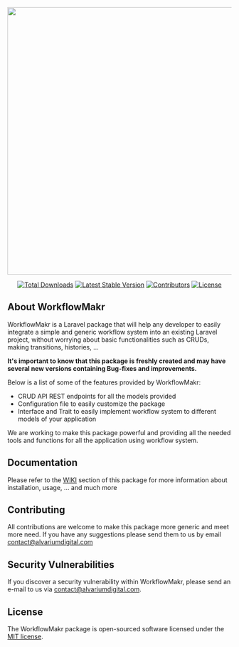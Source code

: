 <p align="center"><a href="http://www.alvariumgroup.com/" target="_blank"><img src="https://mail-cdn.orpheondigital.com/alvariumgroup/workflowmakr-logo.png" width="600"></a></p>
<p align="center">
<a href="https://packagist.org/packages/alvarium-digital/workflow-makr"><img src="https://img.shields.io/packagist/dt/alvarium-digital/workflow-makr" alt="Total Downloads"></a>
<a href="https://packagist.org/packages/alvarium-digital/workflow-makr"><img src="https://img.shields.io/packagist/v/alvarium-digital/workflow-makr" alt="Latest Stable Version"></a>
<a href="https://github.com/AlvariumDigital/WorkflowMakr"><img src="https://img.shields.io/github/contributors/AlvariumDigital/WorkflowMakr" alt="Contributors"></a>
<a href="https://packagist.org/packages/alvarium-digital/workflow-makr"><img src="https://img.shields.io/packagist/l/alvarium-digital/workflow-makr" alt="License"></a>
</p>

## About WorkflowMakr

WorkflowMakr is a Laravel package that will help any developer to easily integrate a simple and generic workflow system into an existing Laravel project, without worrying about basic functionalities such as CRUDs, making transitions, histories, ...

<b>It's important to know that this package is freshly created and may have several new versions containing Bug-fixes and improvements.</b>

Below is a list of some of the features provided by WorkflowMakr:

- CRUD API REST endpoints for all the models provided
- Configuration file to easily customize the package
- Interface and Trait to easily implement workflow system to different models of your application

We are working to make this package powerful and providing all the needed tools and functions for all the application using workflow system.

## Documentation

Please refer to the [WIKI](https://github.com/AlvariumDigital/WorkflowMakr/wiki) section of this package for more information about installation, usage, ... and much more

## Contributing

All contributions are welcome to make this package more generic and meet more need. If you have any suggestions please send them to us by email [contact@alvariumdigital.com](mailto:contact@alvariumdigital.com)

## Security Vulnerabilities

If you discover a security vulnerability within WorkflowMakr, please send an e-mail to us via [contact@alvariumdigital.com](mailto:contact@alvariumdigital.com).

## License

The WorkflowMakr package is open-sourced software licensed under the [MIT license](https://opensource.org/licenses/MIT).
